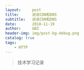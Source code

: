 ```yaml
---
layout:     post
title:      说说CDN和DNS
subtitle:   说说CDN和DNS
date:       2018-11-19
author:     GBZ
header-img: img/post-bg-debug.png
catalog: true
tags:
    - HTTP
---
```



>技术学习记录




	


